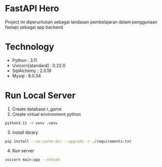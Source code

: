 # FastAPI Hero

Project ini diperuntukan sebagai landasan pembelajaran dalam penggunaan fastapi sebagai app backend

# Technology

- Python : 3.11
- Uvicorn[standard] : 0.22.0
- SqlAlchemy : 2.0.19
- Mysql : 8.0.34

# Run Local Server

1. Create database r_game
2. Create virtual environment python

```bash
python3.11 -m venv .venv
```

3. Install library

```bash
pip install --no-cache-dir --upgrade -r ./requirements.txt
```

4. Run server

```bash
uvicorn main:app --reload
```
